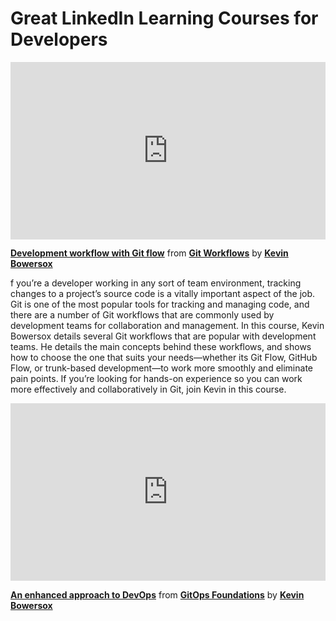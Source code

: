 <h1>Great LinkedIn Learning Courses for Developers</h1>

<div style="position:relative;height:0;padding-bottom:56.25%"><iframe width="640" height="360" src="https://www.linkedin.com/learning/embed/git-workflows/development-workflow-with-git-flow?autoplay=false&claim=AQFDAZxXXEkApAAAAYjaSAqpvyUb0uulf_iaM7EwAGhcNZQ96Arct4xeDjg_j1fQom8kDmZSiTAnd01XsNPI_irOhhvjhoccVEJAonBv-RB6YhzYJBME0V0_q5msm2ayaMavrfwV7nN0xeuSy9FnjbEKdYzAfDuAYm2kMaaXKnZPOvR4pfOUIwgAI1LxVyCqMe7oY4jQRGfDTj95K1O--MI0gH_BuM0nk0xgoG9-XlZrUHSqeMoImHiGn-VbU5qOc_NgmkQ980A_JcHTaDdMSxlwUc6I0Sp7C9gdkA6nstW2BpQdmS5bYYHll2rpItYCeYIWITsyV2jj6IIlW_Uy2pwbWHe4RO5lq3FWRC6EUtATUmZyjV6G1y04kKC9UGCCNO5RPCw5OUi3f9_IcmG0mquiupv13jtpIvE9WkrnpG5hr_jx_CcUjTWH_zwrLGpyC9Md2Kk5wKl_fg-s-BXHiouQneAYBYyWGufVAkwrNlzFK6DgOObToDeI9YhqLgTwMpzMt-npeMAViJEzDqRJexhlxDrFml-pBu8mB1RT0sKEXUxUSmqBbKAtAokS34PwpMsRPJQX3t5a55YEuCFfwpb8jhhrXPtNnELgBgfDLzqsnxGphv-vDXIsLvdWG8vMa_R1f6bJfGIgw27M8ZZUUxZsBDBST5f_T7efhUE-37rJb1SGGPA6ZNu2WpM_Rc3XAn0Gr-GTwg1KF1nR70dRjB-G2diZbMJq8oCD405DlDkowRLm2DWVLMnic-5m4Co_f2AI0jvX0ezc6kG-4NTHKrDJjAuxS_bcW6EEJxXkJ8M7nxGyLnRFGq6RBM8UVV68KJ8kKT1satzz3930gHm1qKCFUGXM96_fuCKmATKWgRZjZsyjiUpps6eQ3P0SLGepNw4yLnm1vz1Ppx2dF80UNF_RAhiUqQek07G_ivH_AV1veBAlW-QEqxyyAtjcudY3bGYL5wf9YlkvT0V2fPLtd_uEyLvANoxCfv-2-NZg-QMS2kcrrlP8_zHnoYyam5COvuUaPc0jld59-JGy8ad-LD2Hn71jw5a4VOYZHxEQua8_XO0t2ECxrv-BCD9QYKAPkQq9ReRFtZbsi6Yix1sIpb9h75HLe5r_Ye4DFJD9qry9aq2KTyQ1h6NPKFQZD5KIymDiaDjTw-CPaCr0IrZ7JwdroTFdmtc3clabhT-cGY0Ar0WWZGpg_SGIwhn7r3BXHGothA&lipi=urn%3Ali%3Apage%3Ad_learning_content%3B8I1Q9OQjQtCgVvgJ2blQzA%3D%3D&licu" mozallowfullscreen="true" webkitallowfullscreen="true" allowfullscreen="true" frameborder="0" style="position:absolute;width:100%;height:100%;left:0"></iframe></div><p><strong><a href="https://www.linkedin.com/learning/git-workflows/development-workflow-with-git-flow?trk=embed_lil">Development workflow with Git flow</a></strong> from <strong><a href="https://www.linkedin.com/learning/git-workflows?trk=embed_lil">Git Workflows</a></strong> by <strong><a href="https://www.linkedin.com/learning/instructors/kevin-bowersox?trk=embed_lil">Kevin Bowersox</a></strong></p>

f you’re a developer working in any sort of team environment, tracking changes to a project’s source code is a vitally important aspect of the job. Git is one of the most popular tools for tracking and managing code, and there are a number of Git workflows that are commonly used by development teams for collaboration and management. In this course, Kevin Bowersox details several Git workflows that are popular with development teams. He details the main concepts behind these workflows, and shows how to choose the one that suits your needs—whether its Git Flow, GitHub Flow, or trunk-based development—to work more smoothly and eliminate pain points. If you’re looking for hands-on experience so you can work more effectively and collaboratively in Git, join Kevin in this course.

<div style="position:relative;height:0;padding-bottom:56.25%"><iframe width="640" height="360" src="https://www.linkedin.com/learning/embed/gitops-foundations/an-enhanced-approach-to-devops?autoplay=false&claim=AQFrNf3JjQMpPwAAAYk22tvEvWudLOTl4R9klVnYiLmB9vpKPPBVw-5LpakE1GHhoawwQXcGoGgCE7lh0PPjBDXT2d9dWAiGW_aiOJzzJKy72PU-GaV5hZ_od2jzubjgV8f-d86hmh648hniPkSPZQqYmVQlLVo8AjxIdPFpCRUHH2LCHlvS6QjV10NXXi0T9zReuGBIOAcZXwg4U5m4Tk0M4LpQcV3RQbqecElLmMWZdb0MRdx0mvSPURW-WKljvtBIBtwfEXD61THtFEgHH57F-_u3ldxekTre3SINTCPUboC9P0uYVC3QStVKZ6tG8jqeEXOT30yYtCjiehOOLUZcGQNy79udzo0Q3-UX92b2LrZ7qRN8_gA-sqyK4b4XaUl6FEcWKYYsJc1puQMJJQBLk9_HQqlP2zt-oe7rj3yXplxii72DRr4GcCoxBFcte44wQhfgiwpPU154a06HlkGE6KCLrEyrbaMyDvxdrIBWAVb4K4OV3UXwj5ALzX8xhzkSJgnC0s0yUUUML2s9cgPNiVgO9Qrbu2NtaVCQ61LGG3Noy3Ow6HzixszkcIdN4ATcp53X4lD1akjclXTmyt0RFjBxIoOY6Hm_CKoeA3M5FQib4ctHm7LuFw60JhxgySBeE6XT2U0P083JwbdFsICSSg3bRRzzPk3UtDWauf2Ah2RRJ4e4YPoL-IVtQXl-HufMTKqHLdCAJZg3Yeg2OaEr0lENdt5zr8ek6QvjruXIMZ9SOyxz2yuigPMc65Ue38TuRi9q5u5RbKQAK1gp4zSgJ6VdFDiRsS3fLzE3Hpiz9UnpcBAG9kNkGHCBUVJBu3yk5BzMV9JoSF2xQhcvXnhbTJ8dz2tcUoWekQNxOgeM-x0pHa2yfbkjeShBtW4-XcneomG88AA_cB9unYbr4S5h1IUShOdvOrASM2k1PcdOZ1H9l8nHldeEoE-a8Tuf_C8SPpRXiClREOlmmqKeuaVk30bi_m6C-M6HFNk0BEwheJGUDLyejxqNiyzbLtt20EdCFVgWXtjc1gU7syUWDRKfvBQpTyMmYbtmQYU6tQI4ePbU975-FKrmIDkuALLOsPMq1SiJhT58XBZWciXz9bsezN01miupOm9ZZEYPGk4dIX2Ph1umL61caeqQLRwlXliJfySIhhdcGLs6bqU92P205uCc5ckdLcA1XZxc4BGUkWZN_ELcq3obwpgj_MPkn3OlcA&lipi=urn%3Ali%3Apage%3Ad_learning_content%3BhWm41ThSTF2mBBxxEr3uPA%3D%3D&licu" mozallowfullscreen="true" webkitallowfullscreen="true" allowfullscreen="true" frameborder="0" style="position:absolute;width:100%;height:100%;left:0"></iframe></div><p><strong><a href="https://www.linkedin.com/learning/gitops-foundations/an-enhanced-approach-to-devops?trk=embed_lil">An enhanced approach to DevOps</a></strong> from <strong><a href="https://www.linkedin.com/learning/gitops-foundations?trk=embed_lil">GitOps Foundations</a></strong> by <strong><a href="https://www.linkedin.com/learning/instructors/kevin-bowersox?trk=embed_lil">Kevin Bowersox</a></strong></p>